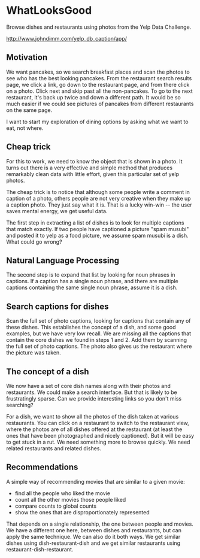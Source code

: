 # WhatLooksGood
Browse dishes and restaurants using photos from the Yelp Data Challenge.    

http://www.johndimm.com/yelp_db_caption/app/

## Motivation

We want pancakes, so we search breakfast places and scan the photos to see who has the best looking pancakes.  From the restaurant search results page, we click a link, go down to the restaurant page, and from there click on a photo. Click next and skip past all the non-pancakes.  To go to the next restaurant, it's back up twice and down a different path.  It would be so much easier if we could see pictures of pancakes from different restaurants on the same page.  

I want to start my exploration of dining options by asking what we want to eat, not where.

## Cheap trick

For this to work, we need to know the object that is shown in a photo.  It turns out there is a very effective and simple method that produces remarkably clean data with little effort, given this particular set of yelp photos. 

The cheap trick is to notice that although some people write a comment in caption of a photo, others people are not very creative when they make up a caption photo.  They just say what it is.   That is a lucky win-win -- the user saves mental energy, we get useful data.

The first step in extracting a list of dishes is to look for multiple captions that match exactly.  If two people have captioned a picture "spam musubi" and posted it to yelp as a food picture, we assume spam musubi is a dish.  What could go wrong?

## Natural Language Processing

The second step is to expand that list by looking for noun phrases in captions.  If a caption has a single noun phrase, and there are multiple captions containing the same single noun phrase, assume it is a dish.

## Search captions for dishes

Scan the full set of photo captions, looking for captions that contain any of these dishes. 
This establishes the concept of a dish, and some good examples, but we have very low recall. We are missing all the captions that contain the core dishes we found in steps 1 and 2.  Add them by scanning the full set of photo captions.  The photo also gives us the restaurant where the picture was taken.

## The concept of a dish

We now have a set of core dish names along with their photos and restaurants.  We could make a search interface.  But that is likely to be frustratingly sparse.  Can we provide interesting links so you don't miss searching?

For a dish, we want to show all the photos of the dish taken at various restaurants.  You can click on a restaurant to switch to the restaurant view, where the photos are of all dishes offered at the restaurant (at least the ones that have been photographed and nicely captioned).  But it will be easy to get stuck in a rut.  We need something more to browse quickly.  We need related restaurants and related dishes.

## Recommendations

A simple way of recommending movies that are similar to a given movie:

  - find all the people who liked the movie
  - count all the other movies those people liked
  - compare counts to global counts
  - show the ones that are disproportionately represented 
  
That depends on a single relationship, the one between people and movies.  We have a different one here, between dishes and restaurants, but can apply the same technique.  We can also do it both ways.  We get similar dishes using dish-restaurant-dish and we get similar restaurants using restaurant-dish-restaurant.


